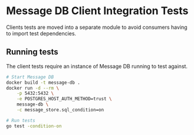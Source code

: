 # Message DB Client Integration Tests

Clients tests are moved into a separate module to avoid consumers having to import test dependencies.

## Running tests

The client tests require an instance of Message DB running to test against.

```bash
# Start Message DB
docker build -t message-db .
docker run -d --rm \
    -p 5432:5432 \
    -e POSTGRES_HOST_AUTH_METHOD=trust \
    message-db \
    -c message_store.sql_condition=on

# Run tests
go test -condition-on
```
